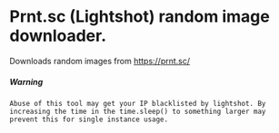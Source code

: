 # Prnt.sc (Lightshot) random image downloader.

Downloads random images from https://prnt.sc/ 

##### Warning
``Abuse of this tool may get your IP blacklisted by lightshot. By increasing the time in the time.sleep() to something larger may prevent this for single instance usage.``
````
